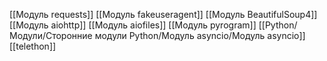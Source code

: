 [[Модуль requests]]
[[Модуль fakeuseragent]]
[[Модуль BeautifulSoup4]]
[[Модуль aiohttp]]
[[Модуль aiofiles]]
[[Модуль pyrogram]]
[[Python/Модули/Сторонние модули Python/Модуль asyncio/Модуль asyncio]]
[[telethon]]
